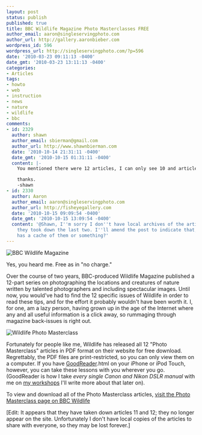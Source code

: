 ```yaml
---
layout: post
status: publish
published: true
title: BBC Wildlife Magazine Photo Masterclasses FREE
author_email: aaron@singleservingphoto.com
author_url: http://gallery.aaronbieber.com
wordpress_id: 596
wordpress_url: http://singleservingphoto.com/?p=596
date: '2010-03-23 09:11:13 -0400'
date_gmt: '2010-03-23 13:11:13 -0400'
categories:
- Articles
tags:
- howto
- web
- instruction
- news
- nature
- wildlife
- bbc
comments:
- id: 2329
  author: shawn
  author_email: sbierman@gmail.com
  author_url: http://www.shawnbierman.com
  date: '2010-10-14 21:31:11 -0400'
  date_gmt: '2010-10-15 01:31:11 -0400'
  content: |-
    You mentioned there were 12 articles, I can only see 10 and article 9 appears to be truncated to a single page.  Could you share the remaining two articles and perhaps article 9 with me?

    thanks.
    -shawn
- id: 2330
  author: Aaron
  author_email: aaron@singleservingphoto.com
  author_url: http://fisheyegallery.com
  date: '2010-10-15 09:09:54 -0400'
  date_gmt: '2010-10-15 13:09:54 -0400'
  content: '@Shawn, I''m sorry I don''t have local archives of the articles; I guess
    they took down the last two. I''ll amend the post to indicate that; perhaps Google
    has a cache of them or something?'
---
```

![](/wp-content/uploads/2010/03/wildlife.jpg "BBC Wildlife Magazine")

Yes, you heard me. Free as in "no charge."

Over the course of two years, BBC-produced Wildlife Magazine published a
12-part series on photographing the locations and creatures of nature
written by talented photographers and including spectacular images.
Until now, you would've had to find the 12 specific issues of Wildlife
in order to read these tips, and for the effort it probably wouldn't
have been worth it. I, for one, am a lazy person, having grown up in the
age of the Internet where any and all useful information is a click
away, so rummaging through magazine back-issues is right out.

![Wildlife Photo
Masterclass](/wp-content/uploads/2010/03/photo_masterclass.jpg "Wildlife Photo Masterclass")

Fortunately for people like me, Wildlife has released all 12 "Photo
Masterclass" articles in PDF format on their website for free download.
Regrettably, the PDF files are print-restricted, so you can only view
them on a computer. If you have
[GoodReader](http://www.goodiware.com/goodreader).html on your iPhone or
iPod Touch, however, you can take these lessons with you wherever you
go. (GoodReader is how I take _every single Canon and Nikon DSLR
manual_ with me on [my workshops](http://artphotoworkshops.com;) I'll
write more about that later on).

To view and download all of the Photo Masterclass articles, [visit the
Photo Masterclass page on BBC
Wildlife](http://www.bbcwildlifemagazine.com/masterclasses.asp.)

[Edit: It appears that they have taken down articles 11 and 12; they no
longer appear on the site. Unfortunately I don't have local copies of
the articles to share with everyone, so they may be lost forever.\]
